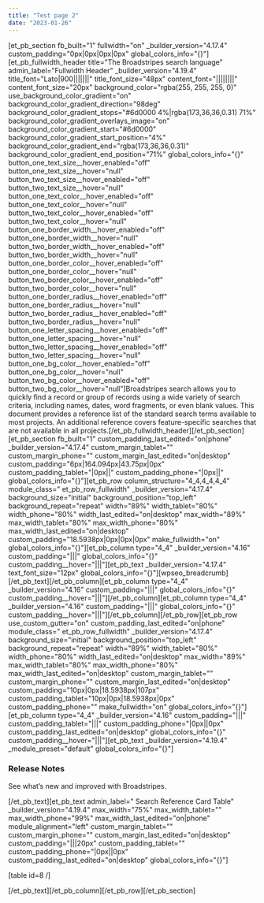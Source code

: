 ```yaml
---
title: "Test page 2"
date: "2023-01-26"
---
```


\[et\_pb\_section fb\_built="1" fullwidth="on" \_builder\_version="4.17.4" custom\_padding="0px|0px|0px|0px" global\_colors\_info="{}"\]\[et\_pb\_fullwidth\_header title="The Broadstripes search language" admin\_label="Fullwidth Header" \_builder\_version="4.19.4" title\_font="Lato|900|||||||" title\_font\_size="48px" content\_font="||||||||" content\_font\_size="20px" background\_color="rgba(255, 255, 255, 0)" use\_background\_color\_gradient="on" background\_color\_gradient\_direction="98deg" background\_color\_gradient\_stops="#6d0000 4%|rgba(173,36,36,0.31) 71%" background\_color\_gradient\_overlays\_image="on" background\_color\_gradient\_start="#6d0000" background\_color\_gradient\_start\_position="4%" background\_color\_gradient\_end="rgba(173,36,36,0.31)" background\_color\_gradient\_end\_position="71%" global\_colors\_info="{}" button\_one\_text\_size\_\_hover\_enabled="off" button\_one\_text\_size\_\_hover="null" button\_two\_text\_size\_\_hover\_enabled="off" button\_two\_text\_size\_\_hover="null" button\_one\_text\_color\_\_hover\_enabled="off" button\_one\_text\_color\_\_hover="null" button\_two\_text\_color\_\_hover\_enabled="off" button\_two\_text\_color\_\_hover="null" button\_one\_border\_width\_\_hover\_enabled="off" button\_one\_border\_width\_\_hover="null" button\_two\_border\_width\_\_hover\_enabled="off" button\_two\_border\_width\_\_hover="null" button\_one\_border\_color\_\_hover\_enabled="off" button\_one\_border\_color\_\_hover="null" button\_two\_border\_color\_\_hover\_enabled="off" button\_two\_border\_color\_\_hover="null" button\_one\_border\_radius\_\_hover\_enabled="off" button\_one\_border\_radius\_\_hover="null" button\_two\_border\_radius\_\_hover\_enabled="off" button\_two\_border\_radius\_\_hover="null" button\_one\_letter\_spacing\_\_hover\_enabled="off" button\_one\_letter\_spacing\_\_hover="null" button\_two\_letter\_spacing\_\_hover\_enabled="off" button\_two\_letter\_spacing\_\_hover="null" button\_one\_bg\_color\_\_hover\_enabled="off" button\_one\_bg\_color\_\_hover="null" button\_two\_bg\_color\_\_hover\_enabled="off" button\_two\_bg\_color\_\_hover="null"\]Broadstripes search allows you to quickly find a record or group of records using a wide variety of search criteria, including names, dates, word fragments, or even blank values. This document provides a reference list of the standard search terms available to most projects. An additional reference covers feature-specific searches that are not available in all projects.\[/et\_pb\_fullwidth\_header\]\[/et\_pb\_section\]\[et\_pb\_section fb\_built="1" custom\_padding\_last\_edited="on|phone" \_builder\_version="4.17.4" custom\_margin\_tablet="" custom\_margin\_phone="" custom\_margin\_last\_edited="on|desktop" custom\_padding="6px|164.094px|43.75px|0px" custom\_padding\_tablet="|0px||" custom\_padding\_phone="|0px||" global\_colors\_info="{}"\]\[et\_pb\_row column\_structure="4\_4,4\_4,4\_4" module\_class=" et\_pb\_row\_fullwidth" \_builder\_version="4.17.4" background\_size="initial" background\_position="top\_left" background\_repeat="repeat" width="89%" width\_tablet="80%" width\_phone="80%" width\_last\_edited="on|desktop" max\_width="89%" max\_width\_tablet="80%" max\_width\_phone="80%" max\_width\_last\_edited="on|desktop" custom\_padding="18.5938px|0px|0px|0px" make\_fullwidth="on" global\_colors\_info="{}"\]\[et\_pb\_column type="4\_4" \_builder\_version="4.16" custom\_padding="|||" global\_colors\_info="{}" custom\_padding\_\_hover="|||"\]\[et\_pb\_text \_builder\_version="4.17.4" text\_font\_size="12px" global\_colors\_info="{}"\]\[wpseo\_breadcrumb\] \[/et\_pb\_text\]\[/et\_pb\_column\]\[et\_pb\_column type="4\_4" \_builder\_version="4.16" custom\_padding="|||" global\_colors\_info="{}" custom\_padding\_\_hover="|||"\]\[/et\_pb\_column\]\[et\_pb\_column type="4\_4" \_builder\_version="4.16" custom\_padding="|||" global\_colors\_info="{}" custom\_padding\_\_hover="|||"\]\[/et\_pb\_column\]\[/et\_pb\_row\]\[et\_pb\_row use\_custom\_gutter="on" custom\_padding\_last\_edited="on|phone" module\_class=" et\_pb\_row\_fullwidth" \_builder\_version="4.17.4" background\_size="initial" background\_position="top\_left" background\_repeat="repeat" width="89%" width\_tablet="80%" width\_phone="80%" width\_last\_edited="on|desktop" max\_width="89%" max\_width\_tablet="80%" max\_width\_phone="80%" max\_width\_last\_edited="on|desktop" custom\_margin\_tablet="" custom\_margin\_phone="" custom\_margin\_last\_edited="on|desktop" custom\_padding="10px|0px|18.5938px|107px" custom\_padding\_tablet="10px|0px|18.5938px|0px" custom\_padding\_phone="" make\_fullwidth="on" global\_colors\_info="{}"\]\[et\_pb\_column type="4\_4" \_builder\_version="4.16" custom\_padding="|||" custom\_padding\_tablet="|||" custom\_padding\_phone="|0px||0px" custom\_padding\_last\_edited="on|desktop" global\_colors\_info="{}" custom\_padding\_\_hover="|||"\]\[et\_pb\_text \_builder\_version="4.19.4" \_module\_preset="default" global\_colors\_info="{}"\]

### Release Notes

See what’s new and improved with Broadstripes.

\[/et\_pb\_text\]\[et\_pb\_text admin\_label=" Search Reference Card Table" \_builder\_version="4.19.4" max\_width="75%" max\_width\_tablet="" max\_width\_phone="99%" max\_width\_last\_edited="on|phone" module\_alignment="left" custom\_margin\_tablet="" custom\_margin\_phone="" custom\_margin\_last\_edited="on|desktop" custom\_padding="|||20px" custom\_padding\_tablet="" custom\_padding\_phone="|0px||0px" custom\_padding\_last\_edited="on|desktop" global\_colors\_info="{}"\]

\[table id=8 /\]

\[/et\_pb\_text\]\[/et\_pb\_column\]\[/et\_pb\_row\]\[/et\_pb\_section\]

